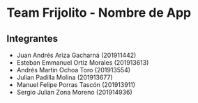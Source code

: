 # Team Frijolito - Nombre de App
## Integrantes
* Juan Andrés Ariza Gacharná (201911442)
* Esteban Emmanuel Ortiz Morales (201913613) 
* Andrés Martin Ochoa Toro (201913554)
* Julian Padilla Molina (201913677)
* Manuel Felipe Porras Tascón (201913911)
* Sergio Julian Zona Moreno (201914936)


